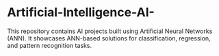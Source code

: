 # Artificial-Intelligence-AI-
This repository contains AI projects built using Artificial Neural Networks (ANN). It showcases ANN-based solutions for classification, regression, and pattern recognition tasks.
